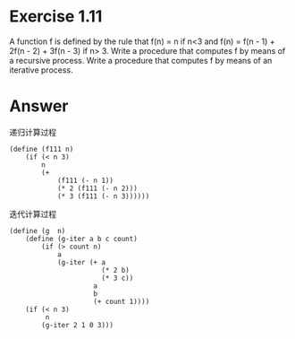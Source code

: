 Exercise 1.11
=============================

A function f is defined by the rule that f(n) = n if n<3 and f(n) = f(n - 1) + 2f(n - 2) + 3f(n - 3) if n> 3. Write a procedure that computes f by means of a recursive process. Write a procedure that computes f by means of an iterative process.




Answer
=============================

递归计算过程
    
    (define (f111 n)
        (if (< n 3)
            n
            (+ 
                (f111 (- n 1)) 
                (* 2 (f111 (- n 2)))
                (* 3 (f111 (- n 3))))))

迭代计算过程

    (define (g  n)
        (define (g-iter a b c count)
            (if (> count n)
                a
                (g-iter (+ a
                           (* 2 b)
                           (* 3 c))
                         a
                         b
                         (+ count 1))))
        (if (< n 3)
             n
            (g-iter 2 1 0 3)))

